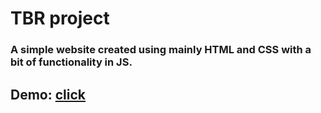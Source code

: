 # TBR project

### A simple website created using mainly HTML and CSS with a bit of functionality in JS.

## Demo: [click](https://monsy99.github.io/TBR/)

